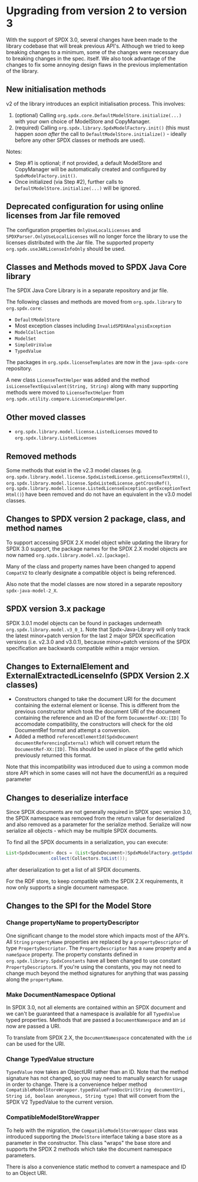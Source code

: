 # Upgrading from version 2 to version 3

With the support of SPDX 3.0, several changes have been made to the library codebase that will break previous API's.
Although we tried to keep breaking changes to a minimum, some of the changes were necessary due to breaking changes in the spec. itself.
We also took advantage of the changes to fix some annoying design flaws in the previous implementation of the library.

## New initialisation methods

v2 of the library introduces an explicit initialisation process.  This involves:

1. (optional) Calling `org.spdx.core.DefaultModelStore.initialize(...)` with your own choice of ModelStore and CopyManager.
2. (required) Calling `org.spdx.library.SpdxModelFactory.init()` (this must happen _soon after_ the call to `DefaultModelStore.initialize()` - ideally before any other SPDX classes or methods are used).

Notes:

- Step #1 is optional; if not provided, a default ModelStore and CopyManager will be automatically created and configured by `SpdxModelFactory.init()`.
- Once initialized (via Step #2), further calls to `DefaultModelStore.initialize(...)` will be ignored.

## Deprecated configuration for using online licenses from Jar file removed

The configuration properties `OnlyUseLocalLicenses`  and `SPDXParser.OnlyUseLocalLicenses` will no longer force the 
library to use the licenses distributed with the Jar file.  The supported property `org.spdx.useJARLicenseInfoOnly` should be used.

## Classes and Methods moved to SPDX Java Core library

The SPDX Java Core Library is in a separate repository and jar file.

The following classes and methods are moved from `org.spdx.library` to `org.spdx.core`:

- `DefaultModelStore`
- Most exception classes including `InvalidSPDXAnalysisException`
- `ModelCollection`
- `ModelSet`
- `SimpleUriValue`
- `TypedValue`

The packages in `org.spdx.licenseTemplates` are now in the `java-spdx-core` repository.

A new class `LicenseTextHelper` was added and the method `isLicenseTextEquivalent(String, String)` along with many supporting methods were moved to `LicenseTextHelper` from `org.spdx.utility.compare.LicenseCompareHelper`.

## Other moved classes

- `org.spdx.library.model.license.ListedLicenses` moved to `org.spdx.library.ListedLicenses`

## Removed methods

Some methods that exist in the v2.3 model classes (e.g. `org.spdx.library.model.license.SpdxListedLicense.getLicenseTextHtml()`, `org.spdx.library.model.license.SpdxListedLicense.getCrossRef()`, `org.spdx.library.model.license.ListedLicenseException.getExceptionTextHtml()`) have been removed and do not have an equivalent in the v3.0 model classes.

## Changes to SPDX version 2 package, class, and method names

To support accessing SPDX 2.X model object while updating the library for SPDX 3.0 support, the package names for the SPDX 2.X model objects are now named `org.spdx.library.model.v2.[package]`.

Many of the class and property names have been changed to append `CompatV2` to clearly designate a compatible object is being referenced.

Also note that the model classes are now stored in a separate repository `spdx-java-model-2_X`.

## SPDX version 3.x package

SPDX 3.0.1 model objects can be found in packages underneath `org.spdx.library.model.v3_0_1`.  Note that Spdx-Java-Library will only track the latest minor+patch version for the last 2 major SPDX specification versions (i.e. v2.3.0 and v3.0.1), because minor+patch versions of the SPDX specification are backwards compatible _within_ a major version.

## Changes to ExternalElement and ExternalExtractedLicenseInfo (SPDX Version 2.X classes)

- Constructors changed to take the document URI for the document containing the external element or license.  This is different from the previous constructor which took the document URI of the document containing the reference and an ID of the form `DocumentRef-XX:[ID]`  To accomodate compatibility, the constructors
will check for the old DocumentRef format and attempt a conversion.
- Added a method `referenceElementId(SpdxDocument documentReferencingExternal)` which will convert return the `DocumentRef-XX:[ID]`.  This should be used in place of the getId which previously returned this format.

Note that this incompatibility was introduced due to using a common mode store API which in some cases will not have the documentUri as a required parameter

## Changes to deserialize interface

Since SPDX documents are not generally required in SPDX spec version 3.0, the SPDX namespace was removed from the return value for deserialized and also removed as a parameter for the serialize method.  Serialize will now serialize all objects - which may be multiple SPDX documents.

To find all the SPDX documents in a serialization, you can execute:

```java
List<SpdxDocument> docs = (List<SpdxDocument>)SpdxModelFactory.getSpdxObjects(store, null, SpdxConstantsCompatV2.CLASS_SPDX_DOCUMENT, null, null)
				.collect(Collectors.toList());
```

after deserialization to get a list of all SPDX documents.

For the RDF store, to keep compatible with the SPDX 2.X requirements, it now only supports a single document namespace.

## Changes to the SPI for the Model Store

### Change propertyName to propertyDescriptor

One significant change to the model store which impacts most of the API's.
All `String` `propertyName` properties are replaced by a `propertyDescriptor` of type `PropertyDescriptor`.
The `PropertyDescriptor` has a `name` property and a `nameSpace` property.
The property constants defined in `org.spdx.library.SpdxConstants` have all been changed to use constant `PropertyDescriptor`s.
If you're using the constants, you may not need to change much beyond the method signatures for anything that was passing along the `propertyName`.

### Make DocumentNamespace Optional

In SPDX 3.0, not all elements are contained within an SPDX document and we can't be guaranteed that a namespace is available for all `TypedValue` typed properties.  Methods that are passed a `DocumentNamespace` and an `id` now are passed a URI.

To translate from SPDX 2.X, the `DocumentNamespace` concatenated with the `id` can be used for the URI.

### Change TypedValue structure

`TypedValue` now takes an ObjectURI rather than an ID.
Note that the method signature has not changed, so you may need to manually search for usage in order to change.
There is a convenience helper method `CompatibleModelStoreWrapper.typedValueFromDocUri(String documentUri, String id, boolean anonymous, String type)` that will convert from the SPDX V2 TypedValue to the current version.

### CompatibleModelStoreWrapper

To help with the migration, the `CompatibleModelStoreWrapper` class was introduced supporting the `IModelStore` interface taking a base store as a parameter in the constructor.  This class "wraps" the base store and supports the SPDX 2 methods which take the document namespace parameters.

There is also a convenience static method to convert a namespace and ID to an Object URI.

